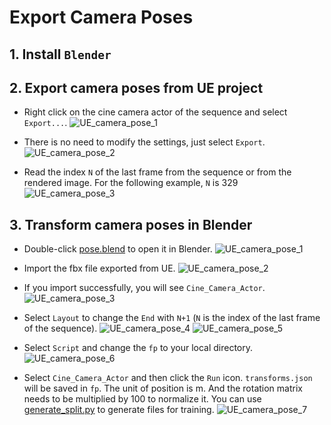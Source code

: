 # Export Camera Poses

## 1. Install `Blender`
## 2. Export camera poses from UE project
- Right click on the cine camera actor of the sequence and select `Export...`.
![UE_camera_pose_1](figures/UE_camera_pose_1.png)

- There is no need to modify the settings, just select `Export`.
![UE_camera_pose_2](figures/UE_camera_pose_2.png)

- Read the index `N` of the last frame from the sequence or from the rendered image. For the following example, `N` is 329
![UE_camera_pose_3](figures/UE_camera_pose_3.png)

## 3. Transform camera poses in Blender
- Double-click [pose.blend](../../scripts/pose.blend) to open it in Blender.
![UE_camera_pose_1](figures/Blender_camera_pose_1.png)

- Import the fbx file exported from UE.
![UE_camera_pose_2](figures/Blender_camera_pose_2.png)

- If you import successfully, you will see `Cine_Camera_Actor`.
![UE_camera_pose_3](figures/Blender_camera_pose_3.png)

- Select `Layout` to change the `End` with `N+1` (`N` is the index of the last frame of the sequence).
![UE_camera_pose_4](figures/Blender_camera_pose_4.png)
![UE_camera_pose_5](figures/Blender_camera_pose_5.png)

- Select `Script` and change the `fp` to your local directory.
![UE_camera_pose_6](figures/Blender_camera_pose_6.png)

- Select `Cine_Camera_Actor` and then click the `Run` icon. `transforms.json` will be saved in `fp`. The unit of position is m. And the rotation matrix needs to be multiplied by 100 to normalize it. You can use [generate_split.py](../../scripts/generate_split.py) to generate files for training. 
![UE_camera_pose_7](figures/Blender_camera_pose_7.png)